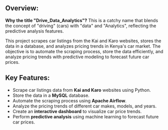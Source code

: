 ## Overview:

**Why the title "Drive_Data_Analytics"?** This is a catchy name that blends the concept of "driving" (cars) with "data" and "Analytics", reflecting the predictive analysis features.

This project scrapes car listings from the Kai and Karo websites, stores the data in a database, and analyzes pricing trends in Kenya's car market. The objective is to automate the scraping process, store the data efficiently, and analyze pricing trends with predictive modeling to forecast future car prices.

## Key Features:

* Scrape car listings data from **Kai and Karo** websites using Python.
* Store the data in a **MySQL** database.
* Automate the scraping process using **Apache Airflow**.
* Analyze the pricing trends of different car makes, models, and years.
* Create an **interactive dashboard** to visualize car price trends.
* Perform **predictive analysis** using machine learning to forecast future car prices.
